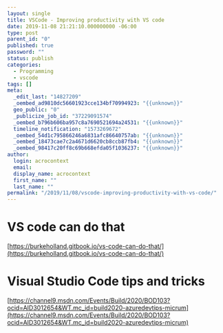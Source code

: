 ```yaml
---
layout: single
title: VSCode - Improving productivity with VS code
date: 2019-11-08 21:21:10.000000000 -06:00
type: post
parent_id: "0"
published: true
password: ""
status: publish
categories:
  - Programming
  - vscode
tags: []
meta:
  _edit_last: "14827209"
  _oembed_ad9810dc56601923cce134bf70994923: "{{unknown}}"
  geo_public: "0"
  _publicize_job_id: "37229091574"
  _oembed_b796b606ba957c8a7690521694a24531: "{{unknown}}"
  timeline_notification: "1573269672"
  _oembed_54d1c795866246a6831afc86640757ab: "{{unknown}}"
  _oembed_18473cae7c2a4671d6620cb8ccb87fb4: "{{unknown}}"
  _oembed_98417c20ff8c69b668efda05f1036237: "{{unknown}}"
author:
  login: acrocontext
  email:
  display_name: acrocontext
  first_name: ""
  last_name: ""
permalink: "/2019/11/08/vscode-improving-productivity-with-vs-code/"
---
```


# VS code can do that

[https://burkeholland.gitbook.io/vs-code-can-do-that/](https://burkeholland.gitbook.io/vs-code-can-do-that/)

# Visual Studio Code tips and tricks

[https://channel9.msdn.com/Events/Build/2020/BOD103?ocid=AID3012654&WT.mc_id=build2020-azuredevtips-micrum](https://channel9.msdn.com/Events/Build/2020/BOD103?ocid=AID3012654&WT.mc_id=build2020-azuredevtips-micrum)
